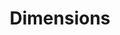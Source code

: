 ---
layout: default
bigquery: https://console.cloud.google.com/bigquery?p=covid-19-dimensions-ai&page=table&d=data&t=publications
contributors: Digital Science, https://www.digital-science.com/
cost: Free for personal, non-commercial use.
description: Dimensions contains more than 100 million publications, ranging from
  articles published in scholarly journals, books and book chapters, to preprints
  and conference proceedings. All publications are contextualized with linked data
  sets, funding, publications, patents, clinical trials, and policy documents. You
  can also view associated categories, funders, institutions, and researcher profiles.
documentation: https://docs.dimensions.ai/bigquery/index.html
last_edit: 04/07/2022, 06:51:07
location: https://www.dimensions.ai/products/free/
maintained_by: Digital Science, https://www.digital-science.com/
schema_fields:
- family_count
- patent_ids
- research_org_countries
- categories
- category_hra
- publication_year
- status
- active_years
- category_icrp_ct
- doi
- granted_date
- repository_name
- created_date
- license
- expiration_year
- original_title
- associated_grant_ids
- parent_id
- assignee_orgs
- citation_string
- date_imported_gbq
- linkout
- repository_id
- legal_events
- year
- title
- associated_publication_arxiv_id
- open_access_categories
- date_modified
- date_online
- editors
- date
- metrics
- associated_publication_pmid
- citations_count
- application_number
- research_org_state_names
- labels
- journal
- organisation_details
- publication_ids
- research_org_state_codes
- funder_org_acronyms
- original_assignee_countries
- resulting_publication_doi
- family_members_ids
- funder_countries
- date_normal
- investigators
- description
- start_date
- volume
- acronyms
- filing_date
- publication_date
- expiration_date
- original_assignee
- aliases
- phase
- family_id
- research_org_city_names
- types
- associated_publication_doi
- id
- researcher_ids
- concepts
- ipcr
- funding_details
- pages
- assignee_countries
- embargo_date
- book_title
- language
- category_bra
- citations
- email_address
- mesh_terms
- funding_aud
- foa_number
- authors
- research_org_cities
- issue
- gender
- category_icrp_cso
- proceedings_title
- funding_currency
- isbn
- publisher
- type
- funder_org_state_codes
- original_abstract
- abstract
- category_for
- pmcid
- funding_jpy
- external_ids
- funder_org_cities
- priority_date
- filing_year
- category_hrcs_rac
- funder_org_countries
- repository_url
- kind
- associated_publication_id
- cpc
- research_orgs
- journal_lists
- wikipedia_url
- funding_gbp
- end_year
- inventor_names
- date_inserted
- funding_amount
- eisbn
- links
- relationships
- funding_eur
- book_series_title
- funder_org
- funding_cad
- granted_year
- category_uoa
- category_sdg
- filing_status
- category_rcdc
- conference
- interventions
- current_assignee_orgs
- funder_orgs
- legal_status
- funding_cny
- resulting_publication_ids
- funding_usd
- brief_title
- altmetrics
- pmid
- established
- funding_chf
- source_id
- end_date
- clinical_trial_ids
- arxiv_id
- registry
- acronym
- start_year
- original_assignee_orgs
- reference_ids
- priority_year
- jurisdiction
- supporting_grant_ids
- date_print
- category_hrcs_hc
- grant_number
- subtitles
- cited_by_ids
- acknowledgements
- conditions
- funding_nzd
- open_access_categories_v2
- mesh_headings
- address
- research_org_country_names
- current_assignee_countries
- current_assignee
- name
shortname: dimensions
tags:
- scholarly literature
- patents
- funding
- clinical trials
- academic profiles
terms_of_use: 'Use of both the Dimensions COVID-19 dataset and full Dimensions dataset
  are subject to the Dimensions Terms of use: https://www.dimensions.ai/policies-terms-legal '
title: Dimensions
uuid: dcff88bd-fe6b-4fdb-8159-809bf9d7bc1c
---